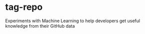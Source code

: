 # tag-repo
Experiments with Machine Learning to help developers get useful knowledge from their GitHub data
